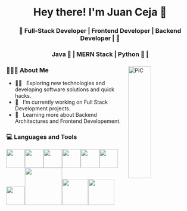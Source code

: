 <h1 align="center">Hey there! I'm Juan Ceja 👋 </h1>
<h3 align="center">🚀 Full-Stack Developer | Frontend Developer | Backend Developer |  🚀</h3>
<h3 align="center"> Java 🍵 | MERN Stack | Python 🐍 |  </h3>

<div>
<img width = "35%" align="right" alt="PIC" height="300px" src="https://media2.giphy.com/media/kbRb4eyCNC0aMz5x68/200.gif" />
<div align="left"> 
  <h3> 👨🏻‍💻 About Me </h3>

  - 👨‍🔬 &nbsp; Exploring new technologies and developing software solutions and quick hacks.
  - 💼 &nbsp; I’m currently working on Full Stack Development projects.
  - 🌱 &nbsp; Learning more about Backend Architectures and Frontend Developement.
</div> 
</div>

<div>
  <h3> 💻 Languages and Tools </h3>
  <p>
   <img src="https://cdn-icons-png.flaticon.com/512/919/919854.png" width="50"><img src="https://media3.giphy.com/media/ln7z2eWriiQAllfVcn/200w.webp" width="50"><img src="https://i.giphy.com/media/LMt9638dO8dftAjtco/200.webp"   width="50"><img src="https://i.giphy.com/media/eNAsjO55tPbgaor7ma/200w.webp" width="50"><img src="https://i.giphy.com/media/IdyAQJVN2kVPNUrojM/200.webp" width="50"><img src="https://media3.giphy.com/media/kdFc8fubgS31b8DsVu/giphy.webp" width="50"><img src="https://media.giphy.com/media/SU2ic3wTfuC6JhD1lA/giphy.gif" width="50"><img src="https://media.giphy.com/media/kH1DBkPNyZPOk0BxrM/giphy.gif" width="100"><img src="https://www.kindpng.com/picc/m/188-1882559_python-flask-hd-png-download.png" width="70"><img src="https://www.desuvit.com/wp-content/uploads/2021/03/mongodb-icon.png" width="70">
  <p>
</div> 
